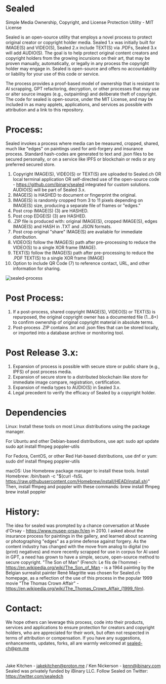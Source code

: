 # Sealed
Simple Media Ownership, Copyright, and License Protection Utility - MIT License

Sealed is an open-source utility that employs a novel process to protect original creator or copyright holder media. Sealed 1.x was initially built for IMAGE(S) and VIDEO(S), Sealed 2.x include TEXT(S) via .PDFs, Sealed 3.x will add AUDIO(S). The goal is to help protect original content creators and copyright holders from the growing incursions on their art, that may be proven manually, automatically, or legally in any process the copyright holder may engage in. Sealed is open-source and offers no accountability or liability for your use of this code or service.

The process provides a proof-based model of ownership that is resistant to AI scrapping, GPT refactoring, decryption, or other processes that may use or alter source images (e.g., outpainting) and deliberate theft of copyright. The code for sealed is open-source, under the MIT License, and may be included in as many applets, applications, and services as possible with attribution and a link to this repository.
# Process:
Sealed invokes a process where media can be measured, cropped, shared, much like "edges" on paintings used for anti-forgery and insurance process. Standard hash-codes are generated to text and .json files to be secured personally, or on a service like IPFS or blockchain or redis or any preferred secured store.

1. Copyright IMAGE(S), VIDEO(S) or TEXT(S) are uploaded to Sealed.ch OR local terminal application OR self-directed use of the open-source code - https://github.com/ibinary/sealed integrated for custom solutions. AUDIO(S) will be part of Sealed 3.x.
2. IMAGE(S) is HASHED to document or fingerprint the original.
3. IMAGE(S) is randomly cropped from 3 to 11 pixels depending on IMAGE(S) size, producing a separate file of frames or "edges."
4. Post crop IMAGE(S) (3) are HASHED.
5. Post crop EDGE(S) (3) are HASHED.
6. .ZIP file is produced with: original IMAGE(S), cropped IMAGE(S), edges IMAGE(S) and HASH in .TXT and .JSON formats.
7. Post crop original "share" IMAGE(S) are available for immediate distribution.
8. VIDEO(S) follow the IMAGE(S) path after pre-processing to reduce the VIDEO(S) to a single XOR frame (IMAGE).
9. TEXT(S) follow the IMAGE(S) path after pre-processing to reduce the .PDF TEXT(S) to a single XOR frame (IMAGE)
10. Option to include QR Code (7) to reference contact, URL, and other information for sharing.

![sealed-process](https://github.com/ibinary/sealed/assets/86942/868fc0a0-7617-4e36-8e77-2234c8e044da)

# Post Process:
1. If a post-process, shared copyright IMAGE(S), VIDEO(S) or TEXT(S) is repurposed, the original copyright owner has a documented file (1…8+) to confirm ownership of original copyright material in absolute terms.
2. Post-process .ZIP contains .txt and .json files that can be stored locally, or imported into a database archive or monitoring tool.
# Post Release 3.x:
1. Expansion of process is possible with secure store or public share (e.g., IPFS) of post process media.
2. Expansion of secure store to a distributed blockchain like store for immediate image compare, registration, certification.
3. Expansion of media types to AUDIO(S) in Sealed 3.x.
4. Legal precedent to verify the efficacy of Sealed by a copyright holder.
# Dependencies
Linux: Install these tools on most Linux distributions using the package manager. 

For Ubuntu and other Debian-based distributions, use apt:
   sudo apt update
   sudo apt install ffmpeg poppler-utils

For Fedora, CentOS, or other Red Hat-based distributions, use dnf or yum:
   sudo dnf install ffmpeg poppler-utils

macOS: Use Homebrew package manager to install these tools. Install Homebrew: 
   /bin/bash -c "$(curl -fsSL https://raw.githubusercontent.com/Homebrew/install/HEAD/install.sh)"
Then, install ffmpeg and poppler with these commands:
   brew install ffmpeg
   brew install poppler
# History:
The idea for sealed was prompted by a chance conversation at Musée d'Orsay - https://www.musee-orsay.fr/en in 2010. I asked about the insurance process for paintings in the gallery, and learned about scanning or photographing "edges" as a prime defense against forgery. As the content industry has changed with the move from analog to digital (no (print) negatives) and more recently scrapped for use in corpus for AI used in GPT, a need has grown to have a simple, secure, open-source method to secure copyright.
"The Son of Man" (French: Le fils de l'homme) - https://en.wikipedia.org/wiki/The_Son_of_Man - is a 1964 painting by the Belgian surrealist painter René Magritte was chosen for Sealed.ch homepage, as a reflection of the use of this process in the popular 1999 movie "The Thomas Crown Affair" - https://en.wikipedia.org/wiki/The_Thomas_Crown_Affair_(1999_film).
# Contact:
We hope others can leverage this process, code into their products, services and applications to ensure protection for creators and copyright holders, who are appreciated for their work, but often not respected in terms of attribution or compensation. If you have any suggestions, enhancements, updates, forks, all are warmly welcomed at sealed-ch@pm.me
#
Jake Kitchen - jakekitchen@proton.me / Ken Nickerson - kenn@ibinary.com
Sealed was privately funded by iBinary LLC. Follow Sealed on Twitter: https://twitter.com/sealedch
